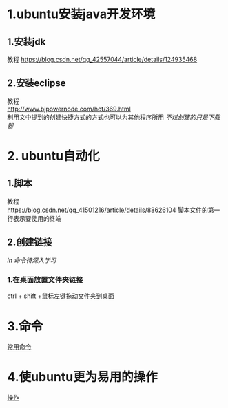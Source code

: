 
# 1.ubuntu安装java开发环境
## 1.安装jdk
教程
<https://blog.csdn.net/qq_42557044/article/details/124935468>
## 2.安装eclipse
教程        
<http://www.bjpowernode.com/hot/369.html>   
利用文中提到的创建快捷方式的方式也可以为其他程序所用
*不过创建的只是下载器*
# 2. ubuntu自动化
## 1.脚本
教程    
<https://blog.csdn.net/qq_41501216/article/details/88626104>
脚本文件的第一行表示要使用的终端
## 2.创建链接
*ln 命令待深入学习*
### 1.在桌面放置文件夹链接
ctrl + shift +鼠标左键拖动文件夹到桌面
# 3.命令
[常用命令](../计算机基础知识/linux_ubuntu命令.md)
# 4.使ubuntu更为易用的操作
[操作](../计算机基础知识/操作系统.md#2使ubuntu更为易用的操作)